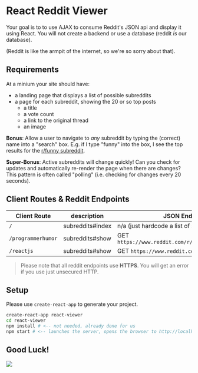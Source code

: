 # React Reddit Viewer

Your goal is to to use AJAX to consume Reddit's JSON api and display it using React. You will not create a backend or use a database (reddit _is_ our database).

(Reddit is like the armpit of the internet, so we're so sorry about that).

## Requirements
At a minium your site should have:

* a landing page that displays a list of possible subreddits
* a page for each subreddit, showing the 20 or so top posts
  * a title
  * a vote count
  * a link to the original thread
  * an image
 
**Bonus**: Allow a user to navigate to *any* subreddit by typing the (correct) name into a "search" box. E.g. if I type "funny" into the box, I see the top results for the [r/funny subreddit](https://www.reddit.com/r/funny.json).

**Super-Bonus**: Active subreddits will change quickly! Can you check for updates and automatically re-render the page when there are changes? This pattern is often called "polling" (i.e. checking for changes every 20 seconds).

## Client Routes & Reddit Endpoints

| Client Route | description           | JSON Endpoint  |
| -------------|-------------| -----|
| `/`      | subreddits#index      |  n/a (just hardcode a list of subreddits) |
| `/programmerhumor` | subreddits#show     |  GET `https://www.reddit.com/r/programmerhumor.json` |
| `/reactjs` | subreddits#show   |  GET `https://www.reddit.com/r/reactjs.json` |

> Please note that all reddit endpoints use **HTTPS**. You will get an error if you use just unsecured HTTP.

## Setup
Please use `create-react-app` to generate your project.

```bash
create-react-app react-viewer
cd react-viewer
npm install # <-- not needed, already done for us
npm start # <-- launches the server, opens the browser to http://localhost:3000
```

## Good Luck!
<img max-width=400 src="https://media3.giphy.com/media/goiauJeRxagM/giphy.gif">
